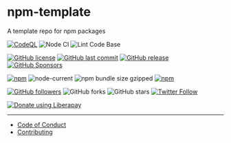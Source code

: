 # npm-template

A template repo for npm packages

[![CodeQL](https://github.com/shgysk8zer0/npm-template/actions/workflows/codeql-analysis.yml/badge.svg)](https://github.com/shgysk8zer0/npm-template/actions/workflows/codeql-analysis.yml)
![Node CI](https://github.com/shgysk8zer0/npm-template/workflows/Node%20CI/badge.svg)
![Lint Code Base](https://github.com/shgysk8zer0/npm-template/workflows/Lint%20Code%20Base/badge.svg)

[![GitHub license](https://img.shields.io/github/license/shgysk8zer0/npm-template.svg)](https://github.com/shgysk8zer0/npm-template/blob/master/LICENSE)
[![GitHub last commit](https://img.shields.io/github/last-commit/shgysk8zer0/npm-template.svg)](https://github.com/shgysk8zer0/npm-template/commits/master)
[![GitHub release](https://img.shields.io/github/release/shgysk8zer0/npm-template?logo=github)](https://github.com/shgysk8zer0/npm-template/releases)
[![GitHub Sponsors](https://img.shields.io/github/sponsors/shgysk8zer0?logo=github)](https://github.com/sponsors/shgysk8zer0)

[![npm](https://img.shields.io/npm/v/@shgysk8zer0/npm-template)](https://www.npmjs.com/package/@shgysk8zer0/npm-template)
![node-current](https://img.shields.io/node/v/@shgysk8zer0/npm-template)
![npm bundle size gzipped](https://img.shields.io/bundlephobia/minzip/@shgysk8zer0/npm-template)
[![npm](https://img.shields.io/npm/dw/@shgysk8zer0/npm-template?logo=npm)](https://www.npmjs.com/package/@shgysk8zer0/npm-template)

[![GitHub followers](https://img.shields.io/github/followers/shgysk8zer0.svg?style=social)](https://github.com/shgysk8zer0)
![GitHub forks](https://img.shields.io/github/forks/shgysk8zer0/npm-template.svg?style=social)
![GitHub stars](https://img.shields.io/github/stars/shgysk8zer0/npm-template.svg?style=social)
[![Twitter Follow](https://img.shields.io/twitter/follow/shgysk8zer0.svg?style=social)](https://twitter.com/shgysk8zer0)

[![Donate using Liberapay](https://img.shields.io/liberapay/receives/shgysk8zer0.svg?logo=liberapay)](https://liberapay.com/shgysk8zer0/donate "Donate using Liberapay")
- - -

- [Code of Conduct](./.github/CODE_OF_CONDUCT.md)
- [Contributing](./.github/CONTRIBUTING.md)
<!-- - [Security Policy](./.github/SECURITY.md) -->
